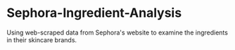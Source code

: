 # Sephora-Ingredient-Analysis
Using web-scraped data from Sephora's website to examine the ingredients in their skincare brands.
